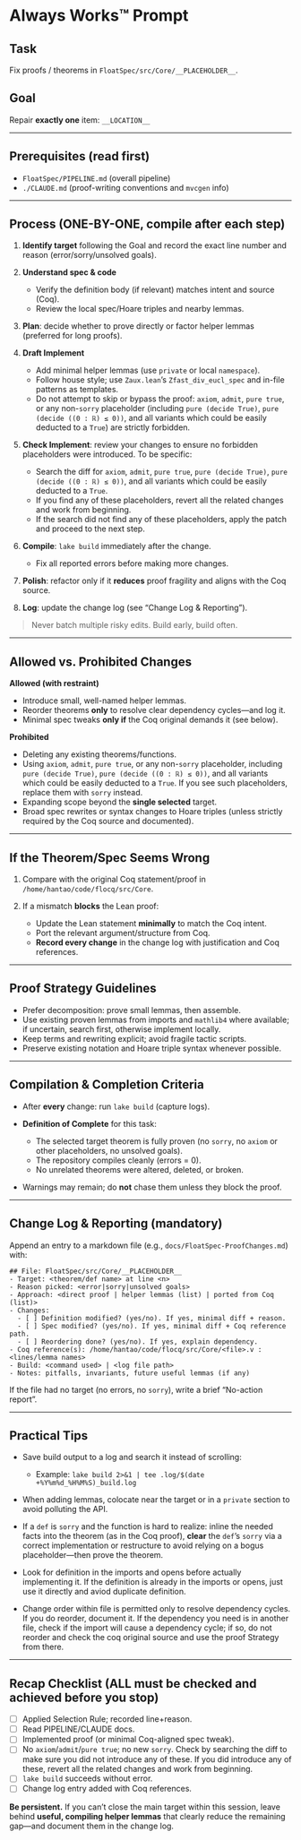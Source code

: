 # Always Works™ Prompt

## Task

Fix proofs / theorems in `FloatSpec/src/Core/__PLACEHOLDER__`.

## Goal

Repair **exactly one** item: `__LOCATION__`

---

## Prerequisites (read first)

* `FloatSpec/PIPELINE.md` (overall pipeline)
* `./CLAUDE.md` (proof-writing conventions and `mvcgen` info)

---

## Process (ONE-BY-ONE, compile after each step)

1. **Identify target** following the Goal and record the exact line number and reason (error/sorry/unsolved goals).
2. **Understand spec & code**

   * Verify the definition body (if relevant) matches intent and source (Coq).
   * Review the local spec/Hoare triples and nearby lemmas.
3. **Plan**: decide whether to prove directly or factor helper lemmas (preferred for long proofs).
4. **Draft Implement**

   * Add minimal helper lemmas (use `private` or local `namespace`).
   * Follow house style; use `Zaux.lean`’s `Zfast_div_eucl_spec` and in-file patterns as templates.
   * Do not attempt to skip or bypass the proof: `axiom`, `admit`, `pure true`, or any non-`sorry` placeholder (including `pure (decide True)`, `pure (decide ((0 : ℝ) ≤ 0))`, and all variants which could be easily deducted to a `True`) are strictly forbidden.
5. **Check Implement**: review your changes to ensure no forbidden placeholders were introduced. To be specific:
    * Search the diff for `axiom`, `admit`, `pure true`, `pure (decide True)`, `pure (decide ((0 : ℝ) ≤ 0))`, and all variants which could be easily deducted to a `True`.
    * If you find any of these placeholders, revert all the related changes and work from beginning.
    * If the search did not find any of these placeholders, apply the patch and proceed to the next step.
6. **Compile**: `lake build` immediately after the change.

   * Fix all reported errors before making more changes.
7. **Polish**: refactor only if it **reduces** proof fragility and aligns with the Coq source.
8. **Log**: update the change log (see “Change Log & Reporting”).

> Never batch multiple risky edits. Build early, build often.

---

## Allowed vs. Prohibited Changes

**Allowed (with restraint)**

* Introduce small, well-named helper lemmas.
* Reorder theorems **only** to resolve clear dependency cycles—and log it.
* Minimal spec tweaks **only if** the Coq original demands it (see below).

**Prohibited**

* Deleting any existing theorems/functions.
* Using `axiom`, `admit`, `pure true`, or any non-`sorry` placeholder, including `pure (decide True)`, `pure (decide ((0 : ℝ) ≤ 0))`, and all variants which could be easily deducted to a `True`. If you see such placeholders, replace them with `sorry` instead.
* Expanding scope beyond the **single selected** target.
* Broad spec rewrites or syntax changes to Hoare triples (unless strictly required by the Coq source and documented).

---

## If the Theorem/Spec Seems Wrong

1. Compare with the original Coq statement/proof in `/home/hantao/code/flocq/src/Core`.
2. If a mismatch **blocks** the Lean proof:

   * Update the Lean statement **minimally** to match the Coq intent.
   * Port the relevant argument/structure from Coq.
   * **Record every change** in the change log with justification and Coq references.

---

## Proof Strategy Guidelines

* Prefer decomposition: prove small lemmas, then assemble.
* Use existing proven lemmas from imports and `mathlib4` where available; if uncertain, search first, otherwise implement locally.
* Keep terms and rewriting explicit; avoid fragile tactic scripts.
* Preserve existing notation and Hoare triple syntax whenever possible.

---

## Compilation & Completion Criteria

* After **every** change: run `lake build` (capture logs).
* **Definition of Complete** for this task:

  * The selected target theorem is fully proven (no `sorry`, no `axiom` or other placeholders, no unsolved goals).
  * The repository compiles cleanly (errors = 0).
  * No unrelated theorems were altered, deleted, or broken.
* Warnings may remain; do **not** chase them unless they block the proof.

---

## Change Log & Reporting (mandatory)

Append an entry to a markdown file (e.g., `docs/FloatSpec-ProofChanges.md`) with:

```
## File: FloatSpec/src/Core/__PLACEHOLDER__
- Target: <theorem/def name> at line <n>
- Reason picked: <error|sorry|unsolved goals>
- Approach: <direct proof | helper lemmas (list) | ported from Coq (list)>
- Changes:
  - [ ] Definition modified? (yes/no). If yes, minimal diff + reason.
  - [ ] Spec modified? (yes/no). If yes, minimal diff + Coq reference path.
  - [ ] Reordering done? (yes/no). If yes, explain dependency.
- Coq reference(s): /home/hantao/code/flocq/src/Core/<file>.v : <lines/lemma names>
- Build: <command used> | <log file path>
- Notes: pitfalls, invariants, future useful lemmas (if any)
```

If the file had no target (no errors, no `sorry`), write a brief “No-action report”.

---

## Practical Tips

* Save build output to a log and search it instead of scrolling:

  * Example: `lake build 2>&1 | tee .log/$(date +%Y%m%d_%H%M%S)_build.log`
* When adding lemmas, colocate near the target or in a `private` section to avoid polluting the API.
* If a `def` is `sorry` and the function is hard to realize: inline the needed facts into the theorem (as in the Coq proof), **clear** the `def`’s `sorry` via a correct implementation or restructure to avoid relying on a bogus placeholder—then prove the theorem.
* Look for definition in the imports and opens before actually implementing it. If the definition is already in the imports or opens, just use it directly and aviod duplicate definition.
* Change order within file is permitted only to resolve dependency cycles. If you do reorder, document it. If the dependency you need is in another file, check if the import will cause a dependency cycle; if so, do not reorder and check the coq original source and use the proof Strategy from there.

---

## Recap Checklist (ALL must be checked and achieved before you stop)

* [ ] Applied Selection Rule; recorded line+reason.
* [ ] Read PIPELINE/CLAUDE docs.
* [ ] Implemented proof (or minimal Coq-aligned spec tweak).
* [ ] No `axiom`/`admit`/`pure true`; no new `sorry`. Check by searching the diff to make sure you did not introduce any of these. If you did introduce any of these, revert all the related changes and work from beginning.
* [ ] `lake build` succeeds without error.
* [ ] Change log entry added with Coq references.

**Be persistent.** If you can’t close the main target within this session, leave behind **useful, compiling helper lemmas** that clearly reduce the remaining gap—and document them in the change log.
